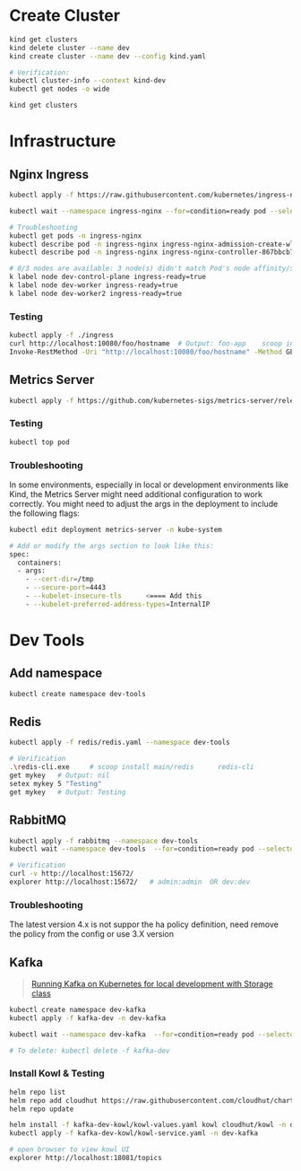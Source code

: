 # Create Cluster

```bash
kind get clusters
kind delete cluster --name dev
kind create cluster --name dev --config kind.yaml

# Verification:
kubectl cluster-info --context kind-dev
kubectl get nodes -o wide

kind get clusters
```

# Infrastructure

## Nginx Ingress

```bash
kubectl apply -f https://raw.githubusercontent.com/kubernetes/ingress-nginx/main/deploy/static/provider/kind/deploy.yaml

kubectl wait --namespace ingress-nginx --for=condition=ready pod --selector=app.kubernetes.io/component=controller --timeout=90s

# Troubleshooting
kubectl get pods -n ingress-nginx
kubectl describe pod -n ingress-nginx ingress-nginx-admission-create-wl6c2
kubectl describe pod -n ingress-nginx ingress-nginx-controller-867bbcb78-ch797

# 0/3 nodes are available: 3 node(s) didn't match Pod's node affinity/selector
k label node dev-control-plane ingress-ready=true
k label node dev-worker ingress-ready=true
k label node dev-worker2 ingress-ready=true
```

### Testing

```bash
kubectl apply -f ./ingress
curl http://localhost:10080/foo/hostname  # Output: foo-app    scoop install curl
Invoke-RestMethod -Uri "http://localhost:10080/foo/hostname" -Method GET
```

## Metrics Server 

```bash
kubectl apply -f https://github.com/kubernetes-sigs/metrics-server/releases/latest/download/components.yaml

```

### Testing

```bash
kubectl top pod
```

### Troubleshooting

In some environments, especially in local or development environments like Kind, the Metrics Server might need additional configuration to work correctly. You might need to adjust the args in the deployment to include the following flags:
```bash
kubectl edit deployment metrics-server -n kube-system

# Add or modify the args section to look like this:
spec:
  containers:
  - args:
    - --cert-dir=/tmp
    - --secure-port=4443
    - --kubelet-insecure-tls      <==== Add this
    - --kubelet-preferred-address-types=InternalIP
```

# Dev Tools

## Add namespace

```bash
kubectl create namespace dev-tools
```

## Redis

```bash
kubectl apply -f redis/redis.yaml --namespace dev-tools

# Verification
.\redis-cli.exe     # scoop install main/redis      redis-cli
get mykey   # Output: nil
setex mykey 5 "Testing"
get mykey   # Output: Testing
```

## RabbitMQ

```bash
kubectl apply -f rabbitmq --namespace dev-tools
kubectl wait --namespace dev-tools  --for=condition=ready pod --selector=app=rabbitmq --timeout=90s

# Verification
curl -v http://localhost:15672/
explorer http://localhost:15672/   # admin:admin  OR dev:dev
```

### Troubleshooting
The latest version 4.x is not suppor the ha policy definition, need remove the policy from the config or use 3.X version


## Kafka

> [Running Kafka on Kubernetes for local development with Storage class](https://dev.to/thegroo/running-kafka-on-kubernetes-for-local-development-with-storage-class-4oa9)

```bash
kubectl create namespace dev-kafka
kubectl apply -f kafka-dev -n dev-kafka

kubectl wait --namespace dev-kafka  --for=condition=ready pod --selector=service=kafka --timeout=90s

# To delete: kubectl delete -f kafka-dev

```

### Install Kowl & Testing

```bash
helm repo list
helm repo add cloudhut https://raw.githubusercontent.com/cloudhut/charts/master/archives
helm repo update

helm install -f kafka-dev-kowl/kowl-values.yaml kowl cloudhut/kowl -n dev-kafka
kubectl apply -f kafka-dev-kowl/kowl-service.yaml -n dev-kafka

# open browser to view kowl UI
explorer http://localhost:18081/topics
```